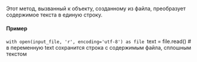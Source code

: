 
Этот метод, вызванный к объекту, созданному из файла, преобразует содержимое текста в единую строку.

#### Пример

`with open(input_file, 'r', encoding='utf-8') as file
`text = file.read() # в переменную text сохранится строка с содержимым файла, сплошным текстом
